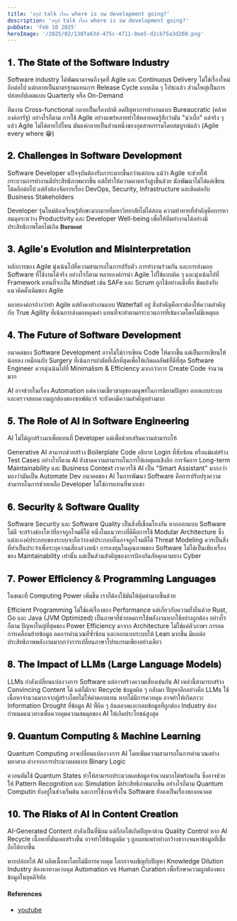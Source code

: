 ```yaml
---
title: 'สรุป talk เรื่อง where is sw development going?'
description: 'สรุป talk เรื่อง where is sw development going?'
pubDate: 'Feb 10 2025'
heroImage: '/2025/02/1307a63d-475c-4711-8ee5-d2cb75a3d260.png'
---
```

## 𝟏. 𝐓𝐡𝐞 𝐒𝐭𝐚𝐭𝐞 𝐨𝐟 𝐭𝐡𝐞 𝐒𝐨𝐟𝐭𝐰𝐚𝐫𝐞 𝐈𝐧𝐝𝐮𝐬𝐭𝐫𝐲
Software industry ได้พัฒนามาจนถึงจุดที่ Agile และ Continuous Delivery ไม่ใช่เรื่องใหม่อีกต่อไป แต่กลายเป็นมาตรฐานแทนการ Release Cycle แบบเดิม ๆ ไปซะแล้ว ส่วนใหญ่เป็นการปล่อยอัปเดตแบบ Quarterly หรือ On-Demand

ทีมงาน Cross-functional กลายเป็นเรื่องปกติ ลดปัญหาการทำงานแบบ Bureaucratic (คล้ายองค์กรรัฐ) อย่างไรก็ตาม การใช้ Agile อย่างแพร่หลายทำให้หลายคนรู้สึกว่ามัน "น่าเบื่อ" แต่จริง ๆ แล้ว Agile ไม่ได้ตายไปไหน มันแค่กลายเป็นส่วนหนึ่งของอุตสาหกรรมโดยสมบูรณ์แล้ว (Agile every where 😁)

## 𝟐. 𝐂𝐡𝐚𝐥𝐥𝐞𝐧𝐠𝐞𝐬 𝐢𝐧 𝐒𝐨𝐟𝐭𝐰𝐚𝐫𝐞 𝐃𝐞𝐯𝐞𝐥𝐨𝐩𝐦𝐞𝐧𝐭
Software Developer นปัจจุบันต้องรับภาระมากขึ้นกว่าแต่ก่อน แม้ว่า Agile จะช่วยให้กระบวนการทำงานมีประสิทธิภาพมากขึ้น แต่ก็ทำให้ความคาดหวังสูงขึ้นด้วย นักพัฒนาไม่ได้แค่เขียนโค้ดอีกต่อไป แต่ยังต้องจัดการเรื่อง DevOps, Security, Infrastructure และติดต่อกับ Business Stakeholders

Developer รุ่นใหม่ต้องเรียนรู้ทักษะมากมายที่มหาวิทยาลัยไม่ได้สอน ความท้าทายที่สำคัญคือการหาสมดุลระหว่าง Productivity และ Developer Well-being เพื่อให้ทีมทำงานได้อย่างมีประสิทธิภาพโดยไม่เกิด 𝐁𝐮𝐫𝐧𝐨𝐮𝐭

## 𝟑. 𝐀𝐠𝐢𝐥𝐞’𝐬 𝐄𝐯𝐨𝐥𝐮𝐭𝐢𝐨𝐧 𝐚𝐧𝐝 𝐌𝐢𝐬𝐢𝐧𝐭𝐞𝐫𝐩𝐫𝐞𝐭𝐚𝐭𝐢𝐨𝐧
หลักการของ Agile มุ่งเน้นไปที่ความสามารถในการปรับตัว การทำงานร่วมกัน และการส่งมอบ Software ที่ใช้งานได้จริง อย่างไรก็ตาม หลายองค์กรนำ Agile ไปใช้แบบผิด ๆ และมุ่งเน้นไปที่ Framework แทนที่จะเป็น Mindset เช่น SAFe และ Scrum ถูกใช้อย่างแข็งทื่อ ขัดแย้งกับแนวคิดดั้งเดิมของ Agile

หลายองค์กรอ้างว่าทำ Agile แต่ยังคงทำงานแบบ Waterfall อยู่ สิ่งสำคัญคือเราต้องให้ความสำคัญกับ True Agility ที่เน้นการส่งมอบคุณค่า แทนที่จะทำตามกระบวนการที่เข้มงวดโดยไม่มีเหตุผล

## 𝟒. 𝐓𝐡𝐞 𝐅𝐮𝐭𝐮𝐫𝐞 𝐨𝐟 𝐒𝐨𝐟𝐭𝐰𝐚𝐫𝐞 𝐃𝐞𝐯𝐞𝐥𝐨𝐩𝐦𝐞𝐧𝐭
อนาคตของ Software Development อาจไม่ใช่การเขียน Code ให้มากขึ้น แต่เป็นการเขียนให้น้อยลง เหมือนกับ Surgery ที่เน้นการผ่าตัดที่เล็กที่สุดเพื่อให้เกิดผลลัพธ์ที่ดีที่สุด Software Engineer ควรมุ่งเน้นไปที่ Minimalism & Efficiency มากกว่าการ Create Code จำนวนมาก

AI อาจช่วยในเรื่อง Automation แต่ความเชี่ยวชาญของมนุษย์ในการนิยามปัญหา ออกแบบระบบ และตรวจสอบความถูกต้องของซอฟต์แวร์ จะยังคงมีความสำคัญอย่างมาก

## 𝟓. 𝐓𝐡𝐞 𝐑𝐨𝐥𝐞 𝐨𝐟 𝐀𝐈 𝐢𝐧 𝐒𝐨𝐟𝐭𝐰𝐚𝐫𝐞 𝐄𝐧𝐠𝐢𝐧𝐞𝐞𝐫𝐢𝐧𝐠
AI ไม่ได้ถูกสร้างมาเพื่อแทนที่ Developer แต่เพื่อช่วยเสริมความสามารถให้

Generative AI สามารถช่วยสร้าง Boilerplate Code อธิบาย Login ที่ซับซ้อน หรือแม้แต่สร้าง Test Cases อย่างไรก็ตาม AI ยังขาดความสามารถในการให้เหตุผลเชิงลึก การจัดการ Long-term Maintainability และ Business Context เราควรใช้ AI เป็น "Smart Assistant" มากกว่ามองว่ามันเป็น Automate Dev อนาคตของ AI ในการพัฒนา Software คือการปรับปรุงความสามารถในการช่วยเหลือ Developer ไม่ใช่การแทนที่พวกเขา

## 𝟔. 𝐒𝐞𝐜𝐮𝐫𝐢𝐭𝐲 & 𝐒𝐨𝐟𝐭𝐰𝐚𝐫𝐞 𝐐𝐮𝐚𝐥𝐢𝐭𝐲
Software Security และ Software Quality เป็นสิ่งที่เชื่อมโยงกัน หากออกแบบ Software ไม่ดี จะสร้างช่องโหว่ที่อาจถูกโจมตีได้ หนึ่งในแนวทางที่ดีคือการใช้ Modular Architecture ซึ่งแต่ละองค์ประกอบของระบบจะถือว่าองค์ประกอบอื่นอาจถูกโจมตีได้ Threat Modeling ควรเป็นสิ่งที่ทำเป็นประจำเพื่อระบุความเสี่ยงล่วงหน้า การลงทุนในคุณภาพของ Software ไม่ได้เป็นเพียงเรื่องของ Maintainability เท่านั้น แต่เป็นส่วนสำคัญของการป้องกันภัยคุกคามทาง Cyber

## 𝟕. 𝐏𝐨𝐰𝐞𝐫 𝐄𝐟𝐟𝐢𝐜𝐢𝐞𝐧𝐜𝐲 & 𝐏𝐫𝐨𝐠𝐫𝐚𝐦𝐦𝐢𝐧𝐠 𝐋𝐚𝐧𝐠𝐮𝐚𝐠𝐞𝐬
ในขณะที่ Computing Power เพิ่มขึ้น เราก็ต้องใช้มันให้คุ้มค่ามากขึ้นด้วย

Efficient Programming ไม่ใช่แค่เรื่องของ Performance แต่เกี่ยวกับความยั่งยืนด้วย
Rust, Go และ Java (JVM Optimized) เป็นภาษาที่ช่วยลดการใช้พลังงานหากใช้อย่างถูกต้อง อย่างไรก็ตาม ปัญหาใหญ่ที่สุดของ Power Efficiency มาจาก Architecture ไม่ใช่แค่ตัวภาษา การลดการเคลื่อนย้ายข้อมูล ลดการคำนวณที่ซ้ำซ้อน และออกแบบระบบให้ Lean มากขึ้น มีผลต่อประสิทธิภาพพลังงานมากกว่าการเปลี่ยนภาษาโปรแกรมเพียงอย่างเดียว

## 𝟖. 𝐓𝐡𝐞 𝐈𝐦𝐩𝐚𝐜𝐭 𝐨𝐟 𝐋𝐋𝐌𝐬 (𝐋𝐚𝐫𝐠𝐞 𝐋𝐚𝐧𝐠𝐮𝐚𝐠𝐞 𝐌𝐨𝐝𝐞𝐥𝐬)
LLMs กำลังเปลี่ยนแปลงวงการ Software แต่อาจสร้างความเสี่ยงเช่นกัน AI เหล่านี้สามารถสร้าง Convincing Content ได้ แต่ก็มักจะ Recycle ข้อมูลผิด ๆ กลับมา ปัญหาอีกอย่างคือ LLMs ใช้เนื้อหาจำนวนมากจากผู้สร้างโดยไม่ให้ค่าตอบแทน หากไม่มีการควบคุม อาจทำให้เกิดภาวะ Information Drought ที่ข้อมูล AI ที่ผิด ๆ ล้นตลาดและกลบข้อมูลที่ถูกต้อง Industry ต้องกำหนดแนวทางเพื่อควบคุมความสมดุลของ AI ให้เกิดประโยชน์สูงสุด

## 𝟗. 𝐐𝐮𝐚𝐧𝐭𝐮𝐦 𝐂𝐨𝐦𝐩𝐮𝐭𝐢𝐧𝐠 & 𝐌𝐚𝐜𝐡𝐢𝐧𝐞 𝐋𝐞𝐚𝐫𝐧𝐢𝐧𝐠
Quantum Computing อาจเปลี่ยนแปลงวงการ AI โดยเพิ่มความสามารถในการคำนวณอย่างมหาศาล ต่างจากการประมวลผลแบบ Binary Logic

ควอนตัมใช้ Quantum States ทำให้สามารถประมวลผลข้อมูลจำนวนมากได้พร้อมกัน ซึ่งอาจช่วยให้ Pattern Recognition และ Simulation มีประสิทธิภาพมากขึ้น อย่างไรก็ตาม Quantum Computin ยังอยู่ในช่วงเริ่มต้น และการใช้งานจริงใน Software ยังคงเป็นเรื่องของอนาคต

## 𝟏𝟎. 𝐓𝐡𝐞 𝐑𝐢𝐬𝐤𝐬 𝐨𝐟 𝐀𝐈 𝐢𝐧 𝐂𝐨𝐧𝐭𝐞𝐧𝐭 𝐂𝐫𝐞𝐚𝐭𝐢𝐨𝐧
AI-Generated Content กำลังเป็นที่นิยม แต่ก็ก่อให้เกิดปัญหาด้าน Quality Control หาก AI Recycle เนื้อหาที่มันเคยสร้างขึ้น อาจทำให้ข้อมูลผิด ๆ ถูกเผยแพร่อย่างกว้างขวางจนหาข้อมูลที่เชื่อถือได้ยากขึ้น

หากปล่อยให้ AI ผลิตเนื้อหาโดยไม่มีการควบคุม โลกอาจเผชิญกับปัญหา Knowledge Dilution Industry ต้องหาทางควบคุม Automation vs Human Curation เพื่อรักษาความถูกต้องของข้อมูลในยุคดิจิทัล

#### References
- [youtube](https://www.youtube.com/watch?v=86-Dy5U2p5Y&t=1321s)
